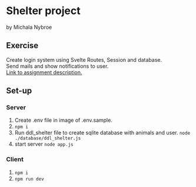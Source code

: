 # Shelter project
by Michala Nybroe

## Exercise
Create login system using Svelte Routes, Session and database.  
Send mails and show notifications to user.  
[Link to assignment description.](https://docs.google.com/document/d/1emZMSO8H8s5rGX0aeiTvIe0BkiMZahvnRJHFHQ-GcLw/edit?usp=sharing)

## Set-up
### Server
1. Create .env file in image of .env.sample.
2. `npm i`
3. Run ddl_shelter file to create sqlite database with animals and user. `node ./database/ddl_shelter.js`
4. start server `node app.js`

### Client
1. `npm i`
2. `npm run dev`
